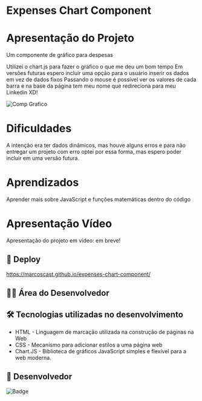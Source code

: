 # Expenses Chart Component

# Apresentação do Projeto

Um componente de gráfico para despesas

Utilizei o chart.js para fazer o gráfico o que me deu um bom tempo
Em versões futuras espero incluir uma opção para o usuário inserir os dados em vez de dados fixos
Passando o mouse é possível ver os valores de cada barra e na base da página tem meu nome que redireciona para meu Linkedin XD!

![Comp Grafico](https://user-images.githubusercontent.com/118136902/204066936-2438b2be-29ac-41df-b20d-86bf928a7900.png)

# Dificuldades

A intenção era ter dados dinâmicos, mas houve alguns erros e para não entregar um projeto com erro optei por essa forma, mas espero poder incluir em uma versão futura.

# Aprendizados

Aprender mais sobre JavaScript e funções matemáticas dentro do código 

# Apresentação Vídeo

Apresentação do projeto em vídeo: em breve!

## 🚀 Deploy

https://marcoscast.github.io/expenses-chart-component/

## 👨‍💻 Área do Desenvolvedor

## 🛠️ Tecnologias utilizadas no desenvolvimento

* HTML - Linguagem de marcação utilizada na construção de páginas na Web
* CSS - Mecanismo para adicionar estilos a uma página web
* Chart.JS - Biblioteca de gráficos JavaScript simples e flexível para a web moderna.

## 🙋 Desenvolvedor

![Badge](https://img.shields.io/badge/Desenvolvedor-MarcosCast-%237159c1?style=for-the-badge&logo=ghost)

